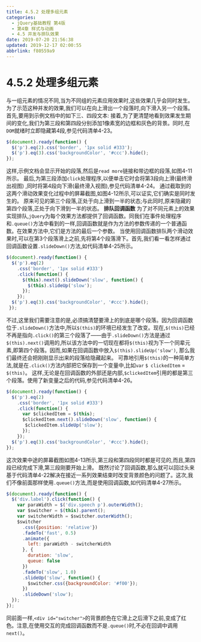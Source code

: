 ```yaml
---
title: 4.5.2 处理多组元素
categories: 
  - jQuery基础教程 第4版
  - 第4章 样式与动画
  - 4.5 并发与排队效果
date: 2019-07-20 21:56:38
updated: 2019-12-17 02:00:55
abbrlink: f80559a9
---
```

# 4.5.2 处理多组元素 #
与一组元素的情况不同,当为不同组的元素应用效果时,这些效果几乎会同时发生。为了示范这种并发的效果,我们可以在向上滑出一个段落时,向下滑入另一个段落。首先,要用到示例文档中的如下三、四段文本:
接着,为了更清楚地看到效果发生期间的变化,我们为第三段和第四段分别添加1像素宽的边框和灰色的背景。同时,在`DOM`就绪时立即隐藏第4段,参见代码清单4-23。
```javascript
$(document).ready(function() { 
  $('p').eq(2).css('border', '1px solid #333'); 
  $('p').eq(3).css('backgroundColor', '#ccc').hide(); 
}); 
```
这样,示例文档会显示开始的段落,然后是`read more`链接和带边框的段落,如图4-11所示。
最后,为第三段添加`click`处理程序,以便单击它时会将第3段向上滑(最终滑出视图) ,同时将第4段向下滑(最终滑入视图),参见代码清单4-24。
通过截取到的这两个滑动效果变化过程中的屏幕截图,如图4-12所示,可以证实,它们确实是同时发生的。
原来可见的第三个段落,正处于向上滑到一半的状态;与此同时,原来隐藏的第四个段落,正处于向下滑到一半的状态。
**排队回调函数**
为了对不同元素上的效果实现排队,`jQuery`为每个效果方法都提供了回调函数。同我们在事件处理程序和`.queue()`方法中看到的一样,回调函数就是作为方法的参数传递的一个普通函数。在效果方法中,它们是方法的最后一个参数。
当使用回调函数排队两个滑动效果时,可以在第3个段落滑上之前,先将第4个段落滑下。首先,我们看一看怎样通过回调函数设置`.slideDown()`方法,如代码清单4-25所示。
```javascript
$(document).ready(function() { 
  $('p').eq(2) 
    .css('border', '1px solid #333') 
    .click(function() { 
      $(this).next().slideDown('slow', function() { 
        $(this).slideUp('slow');  
      }); 
    }); 
  $('p').eq(3).css('backgroundColor', '#ccc').hide(); 
 }); 
```
不过,这里我们需要注意的是,必须搞清楚要滑上的到底是哪个段落。因为回调函数位于`.slideDown()`方法中,所以`$(this)`的环境已经发生了改变。现在,`$(this)`已经不再是指向`.click()`的第三个段落了——由于`.slideDown()`方法是通过`$(this).next()`调用的,所以该方法中的一切现在都将`$(this)`视为下一个同辈元素,即第四个段落。因而,如果在回调函数中放入`$(this).slideUp('slow')`, 那么我们最终还会把刚刚显示出来的段落给隐藏起来。
可靠地引用`$(this)`的一种简单方法,就是在`.click()`方法内部把它保存到一个变量中,比如`var` `$ clickedItem` = `$(this)`。
这样,无论是在回调函数的外部还是内部,`$clickedItem`引用的都是第三个段落。使用了新变量之后的代码,参见代码清单4-26。
```javascript
$(document).ready(function() { 
  $('p').eq(2) 
    .css('border', '1px solid #333') 
    .click(function() { 
      var $clickedItem = $(this); 
      $clickedItem.next().slideDown('slow', function() { 
       $clickedItem.slideUp('slow');  
      }); 
    }); 
  $('p').eq(3).css('backgroundColor', '#ccc').hide(); 
}); 
```
这次效果中途的屏幕截图如图4-13所示,第三段和第四段同时都是可见的,而且,第四段已经完成下滑,第三段刚要开始上滑。
既然讨论了回调函数,那么就可以回过头来基于代码清单4-22解决在接近一系列效果结束时改变背景颜色的问题了。这次,我们不像前面那样使用`.queue()`方法,而是使用回调函数,如代码清单4-27所示。
```javascript
$(document).ready(function() { 
  $('div.label').click(function() { 
    var paraWidth = $('div.speech p').outerWidth(); 
    var $switcher = $(this).parent(); 
    var switcherWidth = $switcher.outerWidth(); 
    $switcher 
      .css({position: 'relative'}) 
      .fadeTo('fast', 0.5) 
      .animate({ 
        left: paraWidth - switcherWidth 
      }, { 
        duration: 'slow', 
        queue: false 
      }) 
      .fadeTo('slow', 1.0) 
      .slideUp('slow', function() { 
        $switcher.css({backgroundColor: '#f00'}); 
      }) 
      .slideDown('slow'); 
  }); 
}); 
```
同前面一样,`<div id="switcher">`的背景颜色在它滑上之后滑下之前,变成了红色。注意,在使用交互的完成回调函数而不是`.queue()`时,不必在回调中调用`next()`。

